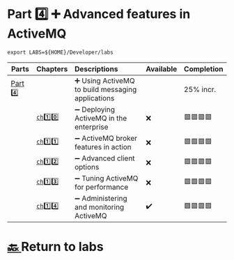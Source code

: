# Part :four: :heavy_plus_sign: Advanced features in ActiveMQ

```
export LABS=${HOME}/Developer/labs
```

| Parts                | Chapters            | Descriptions                                                         | Available | Completion  |
|----------------------|---------------------|:---------------------------------------------------------------------|-----------|-------------|
| [Part :four:](.)  |                       | :heavy_plus_sign: Using ActiveMQ to build messaging applications     |           | 25% incr.   |
|                      | [`ch`:one::zero: ](ch10)   | :heavy_minus_sign: Deploying ActiveMQ in the enterprise              | :x: | :red_square::red_square::red_square::red_square: |
|                      | [`ch`:one::one: ](ch11) | :heavy_minus_sign: ActiveMQ broker features in action            | :x: |  :red_square::red_square::red_square::red_square: |
|                      | [`ch`:one::two: ](ch12)  | :heavy_minus_sign: Advanced client options            | :x: |  :red_square::red_square::red_square::red_square:        |
|                      | [`ch`:one::three: ](ch13)   | :heavy_minus_sign: Tuning ActiveMQ for performance | :x: |  :red_square::red_square::red_square::red_square:        |
|                      | [`ch`:one::four: ](ch14)   | :heavy_minus_sign: Administering and monitoring ActiveMQ | :heavy_check_mark: |  :green_square::red_square::red_square::red_square:        |

# [:back: ](../README.md) Return to labs
